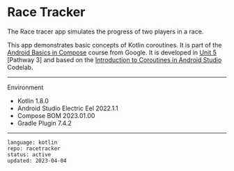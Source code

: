 # Race Tracker

The Race tracer app simulates the progress of two players in a race.

This app demonstrates basic concepts of Kotlin coroutines. It is part of the [Android Basics in Compose] course from Google. It is developed in [Unit 5] [Pathway 3] and based on the [Introduction to Coroutines in Android Studio] Codelab.

[Android Basics in Compose]: https://developer.android.com/courses/android-basics-compose/course
[Unit 5]: https://developer.android.com/courses/android-basics-compose/unit-5
[Pathway 1]: https://developer.android.com/courses/pathways/android-basics-compose-unit-5-pathway-1
[Introduction to Coroutines in Android Studio]: https://developer.android.com/codelabs/basic-android-kotlin-compose-coroutines-android-studio

---

Environment

- Kotlin 1.8.0
- Android Studio Electric Eel 2022.1.1
- Compose BOM 2023.01.00
- Gradle Plugin 7.4.2

---

```
language: kotlin
repo: racetracker
status: active
updated: 2023-04-04
```